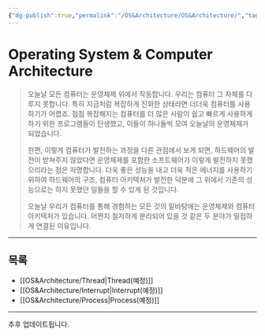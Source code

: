 ```yaml
---
{"dg-publish":true,"permalink":"/OS&Architecture/OS&Architecture/","tags":["OS","컴퓨터아키텍처"],"created":"2024-04-05T17:27:42.912+09:00","updated":"2024-04-18T12:33:58.162+09:00"}
---
```




# Operating System & Computer Architecture

 > 오늘날 모든 컴퓨터는 운영체제 위에서 작동합니다. 우리는 컴퓨터 그 자체를 다루지 못합니다. 특히 지금처럼 복잡하게 진화한 상태라면 더더욱 컴퓨터를 사용하기가 어렵죠. 점점 복잡해지는 컴퓨터를 더 많은 사람이 쉽고 빠르게 사용하게 하기 위한 프로그램들이 탄생했고, 이들이 하나둘씩 모여 오늘날의 운영체제가 되었습니다.
 > 
 > 한편, 이렇게 컴퓨터가 발전하는 과정을 다른 관점에서 보게 되면, 하드웨어의 발전이 받쳐주지 않았다면 운영체제를 포함한 소프트웨어가 이렇게 발전하지 못했으리라는 점은 자명합니다. 더욱 좋은 성능을 내고 더욱 적은 에너지를 사용하기 위하여 하드웨어의 구조, 컴퓨터 아키텍처가 발전한 덕분에 그 위에서 기존의 성능으로는 하지 못했던 일들을 할 수 있게 된 것입니다.
 > 
 > 오늘날 우리가 컴퓨터를 통해 경험하는 모든 것의 밑바탕에는 운영체제와 컴퓨터 아키텍처가 있습니다. 어쩐지 철저하게 분리되어 있을 것 같은 두 분야가 밀접하게 연결된 이유입니다.
 
 ---

## 목록

+ [[OS&Architecture/Thread\|Thread(예정)]]
+ [[OS&Architecture/Interrupt\|Interrupt(예정)]]
+ [[OS&Architecture/Process\|Process(예정)]]

---
추후 업데이트됩니다.